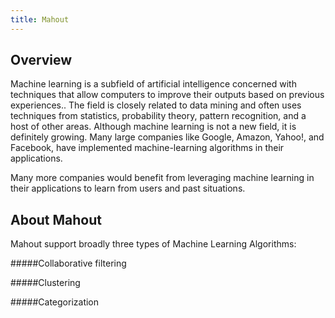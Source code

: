 ```yaml
---
title: Mahout
---
```


Overview
--------

Machine learning is a subfield of artificial intelligence concerned with techniques that allow computers to
improve their outputs based on previous experiences.. The field is closely related to data mining and often
uses techniques from statistics, probability theory, pattern recognition, and a host of other areas.
Although machine learning is not a new field, it is definitely growing. Many large companies like Google, Amazon, Yahoo!, and Facebook, have implemented machine-learning algorithms in their applications.

Many more companies would benefit from leveraging machine learning in their applications to learn from users and past situations.

About Mahout
----------

Mahout support broadly three types of Machine Learning Algorithms:

#####Collaborative filtering

#####Clustering

#####Categorization


